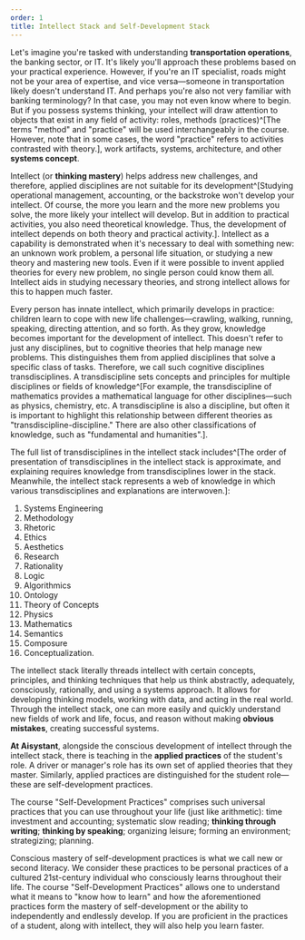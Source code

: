 ```yaml
---
order: 1
title: Intellect Stack and Self-Development Stack
---
```


Let's imagine you're tasked with understanding **transportation operations**, the banking sector, or IT. It's likely you'll approach these problems based on your practical experience. However, if you're an IT specialist, roads might not be your area of expertise, and vice versa—someone in transportation likely doesn't understand IT. And perhaps you're also not very familiar with banking terminology? In that case, you may not even know where to begin. But if you possess systems thinking, your intellect will draw attention to objects that exist in any field of activity: roles, methods (practices)^[The terms "method" and "practice" will be used interchangeably in the course. However, note that in some cases, the word "practice" refers to activities contrasted with theory.], work artifacts, systems, architecture, and other **systems concept**.

Intellect (or **thinking mastery**) helps address new challenges, and therefore, applied disciplines are not suitable for its development^[Studying operational management, accounting, or the backstroke won't develop your intellect. Of course, the more you learn and the more new problems you solve, the more likely your intellect will develop. But in addition to practical activities, you also need theoretical knowledge. Thus, the development of intellect depends on both theory and practical activity.]. Intellect as a capability is demonstrated when it's necessary to deal with something new: an unknown work problem, a personal life situation, or studying a new theory and mastering new tools. Even if it were possible to invent applied theories for every new problem, no single person could know them all. Intellect aids in studying necessary theories, and strong intellect allows for this to happen much faster.

Every person has innate intellect, which primarily develops in practice: children learn to cope with new life challenges—crawling, walking, running, speaking, directing attention, and so forth. As they grow, knowledge becomes important for the development of intellect. This doesn't refer to just any disciplines, but to cognitive theories that help manage new problems. This distinguishes them from applied disciplines that solve a specific class of tasks. Therefore, we call such cognitive disciplines transdisciplines. A transdiscipline sets concepts and principles for multiple disciplines or fields of knowledge^[For example, the transdiscipline of mathematics provides a mathematical language for other disciplines—such as physics, chemistry, etc. A transdiscipline is also a discipline, but often it is important to highlight this relationship between different theories as "transdiscipline-discipline." There are also other classifications of knowledge, such as "fundamental and humanities".].

The full list of transdisciplines in the intellect stack includes^[The order of presentation of transdisciplines in the intellect stack is approximate, and explaining requires knowledge from transdisciplines lower in the stack. Meanwhile, the intellect stack represents a web of knowledge in which various transdisciplines and explanations are interwoven.]: 
1. Systems Engineering
2. Methodology
3. Rhetoric
4. Ethics
5. Aesthetics
6. Research
7. Rationality
8. Logic
9. Algorithmics
10. Ontology
11. Theory of Concepts
12. Physics 
13. Mathematics
14. Semantics
15. Composure
16. Conceptualization.

The intellect stack literally threads intellect with certain concepts, principles, and thinking techniques that help us think abstractly, adequately, consciously, rationally, and using a systems approach. It allows for developing thinking models, working with data, and acting in the real world. Through the intellect stack, one can more easily and quickly understand new fields of work and life, focus, and reason without making **obvious mistakes**, creating successful systems.

**At Aisystant**, alongside the conscious development of intellect through the intellect stack, there is teaching in the **applied practices** of the student's role. A driver or manager's role has its own set of applied theories that they master. Similarly, applied practices are distinguished for the student role—these are self-development practices.

The course "Self-Development Practices" comprises such universal practices that you can use throughout your life (just like arithmetic): time investment and accounting; systematic slow reading; **thinking through writing**; **thinking by speaking**; organizing leisure; forming an environment; strategizing; planning.

Conscious mastery of self-development practices is what we call new or second literacy. We consider these practices to be personal practices of a cultured 21st-century individual who consciously learns throughout their life. The course "Self-Development Practices" allows one to understand what it means to "know how to learn" and how the aforementioned practices form the mastery of self-development or the ability to independently and endlessly develop. If you are proficient in the practices of a student, along with intellect, they will also help you learn faster.